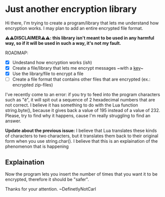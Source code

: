 # Just another encryption library

Hi there, I'm trying to create a program/library that lets me understand how encryption works.
I may plan to add an entire encrypted file format.

**⚠️⚠️DISCLAIMER⚠️⚠️: this library isn't meant to be used in any harmful way, so if it will be used in such a way, it's not my fault.**

ROADMAP:
- [x] Undestand how encryption works (*ish*)
- [x] Create a file/library that lets me encrypt messages ~with a [key](#Explaination)~
- [x] Use the library/file to encrypt a file
- [ ] Create a file format that contains other files that are encrypted (ex.: encrypted zip-files)

I've recently come to an error: if you try to feed into the program characters such as "è", it will spit out a sequence of 2 hexadecimal numbers that are not correct.
I believe it has something to do with the Lua function string.byte(), because it gives back a value of 195 instead of a value of 232.
Please, try to find why it happens, cause I'm really struggling to find an answer.

**Update about the previous issue:** I believe that Lua translates these kinds of characters to two characters, but it translates them back to their original form when you use string.char(). I believe that this is an explaination of the phenomenon that is happening

## Explaination

Now the program lets you insert the number of times that you want it to be encrypted, therefore it should be "safer".

Thanks for your attention.
~DefinetlyNotCarl
